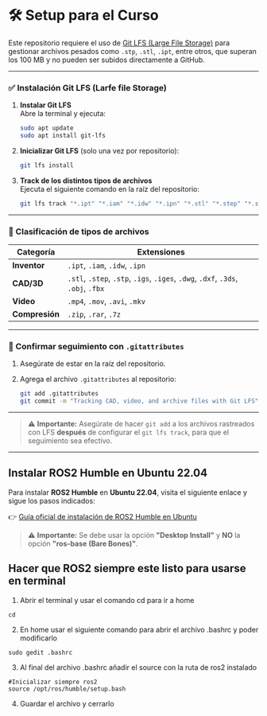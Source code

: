 # 🛠️ Setup para el Curso

Este repositorio requiere el uso de [Git LFS (Large File Storage)](https://git-lfs.com/) para gestionar archivos pesados como `.stp`, `.stl`, `.ipt`, entre otros, que superan los 100 MB y no pueden ser subidos directamente a GitHub.

---

### ✅ Instalación Git LFS (Larfe file Storage)

1. **Instalar Git LFS**  
   Abre la terminal y ejecuta:

   ```bash
   sudo apt update
   sudo apt install git-lfs
   ```

2. **Inicializar Git LFS** (solo una vez por repositorio):

   ```bash
   git lfs install
   ```

3. **Track de los distintos tipos de archivos**  
   Ejecuta el siguiente comando en la raíz del repositorio:

   ```bash
   git lfs track "*.ipt" "*.iam" "*.idw" "*.ipn" "*.stl" "*.step" "*.stp" "*.igs" "*.iges" "*.dwg" "*.dxf" "*.3ds" "*.obj" "*.fbx" "*.mp4" "*.mov" "*.avi" "*.mkv" "*.zip" "*.rar" "*.7z"
   ```

---

### 📂 Clasificación de tipos de archivos

| Categoría      | Extensiones                                                                      |
|----------------|----------------------------------------------------------------------------------|
| **Inventor**   | `.ipt`, `.iam`, `.idw`, `.ipn`                                                   |
| **CAD/3D**     | `.stl`, `.step`, `.stp`, `.igs`, `.iges`, `.dwg`, `.dxf`, `.3ds`, `.obj`, `.fbx` |
| **Video**      | `.mp4`, `.mov`, `.avi`, `.mkv`                                                   |
| **Compresión** | `.zip`, `.rar`, `.7z`                                                            |

---

### 🧩 Confirmar seguimiento con `.gitattributes`

1. Asegúrate de estar en la raíz del repositorio.
2. Agrega el archivo `.gitattributes` al repositorio:

   ```bash
   git add .gitattributes
   git commit -m "Tracking CAD, video, and archive files with Git LFS"
   ```

---

> ⚠️ **Importante:** Asegúrate de hacer `git add` a los archivos rastreados con LFS **después** de configurar el `git lfs track`, para que el seguimiento sea efectivo.

---

## Instalar ROS2 Humble en Ubuntu 22.04

Para instalar **ROS2 Humble** en **Ubuntu 22.04**, visita el siguiente enlace y sigue los pasos indicados:

👉 [Guía oficial de instalación de ROS2 Humble en Ubuntu](https://docs.ros.org/en/humble/Installation/Ubuntu-Install-Debs.html)

> ⚠️ **Importante:** Se debe usar la opción **"Desktop Install"** y **NO** la opción **"ros-base (Bare Bones)"**.

## Hacer que ROS2 siempre este listo para usarse en terminal

1. Abrir el terminal y usar el comando cd para ir a home
```
cd
```
2. En home usar el siguiente comando para abrir el archivo .bashrc y poder modificarlo
```
sudo gedit .bashrc
```
3. Al final del archivo .bashrc añadir el source con la ruta de ros2 instalado
```
#Inicializar siempre ros2 
source /opt/ros/humble/setup.bash
```
4. Guardar el archivo y cerrarlo